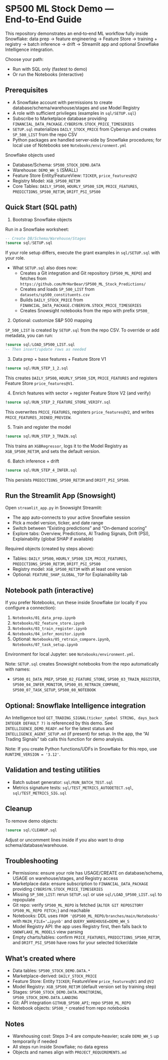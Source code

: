 # SP500 ML Stock Demo — End‑to‑End Guide

This repository demonstrates an end‑to‑end ML workflow fully inside Snowflake: data prep → feature engineering → Feature Store → training + registry → batch inference → drift → Streamlit app and optional Snowflake Intelligence integration.

Choose your path:
- Run with SQL only (fastest to demo)
- Or run the Notebooks (interactive)


## Prerequisites

- A Snowflake account with permissions to create database/schema/warehouse/stages and use Model Registry
- A role with sufficient privileges (examples in `sql/SETUP.sql`)
- Subscribe to Marketplace database providing `FINANCIAL_DATA_PACKAGE.CYBERSYN.STOCK_PRICE_TIMESERIES`
- `SETUP.sql` materializes `DAILY_STOCK_PRICE` from Cybersyn and creates `SP_500_LIST` from the repo CSV
- Python packages are handled server‑side by Snowflake procedures; for local use of Notebooks see `Notebooks/environment.yml`

Snowflake objects used
- Database/Schema: `SP500_STOCK_DEMO.DATA`
- Warehouse: `DEMO_WH_S` (SMALL)
- Feature Store Entity/FeatureView: `TICKER`, `price_features@V2`
- Registry Model: `XGB_SP500_RET3M`
- Core Tables: `DAILY_SP500`, `HOURLY_SP500_SIM`, `PRICE_FEATURES`, `PREDICTIONS_SP500_RET3M`, `DRIFT_PSI_SP500`


## Quick Start (SQL path)

1) Bootstrap Snowflake objects

Run in a Snowflake worksheet:

```sql
-- Create DB/Schema/Warehouse/Stages
!source sql/SETUP.sql
```

If your role setup differs, execute the grant examples in `sql/SETUP.sql` with your role.

- What `SETUP.sql` also does now:
  - Creates a Git integration and Git repository (`SP500_ML_REPO`) and fetches from `https://github.com/MrHarBear/SP500_ML_Stock_Predictions/`
  - Creates and loads `SP_500_LIST` from `datasets/sp500_constituents.csv`
  - Builds `DAILY_STOCK_PRICE` from `FINANCIAL_DATA_PACKAGE.CYBERSYN.STOCK_PRICE_TIMESERIES`
  - Creates Snowsight notebooks from the repo with prefix `SP500_`

2) Optional: customize S&P 500 mapping

`SP_500_LIST` is created by `SETUP.sql` from the repo CSV. To override or add metadata, you can run:

```sql
!source sql/LOAD_SP500_LIST.sql
-- Then insert/update rows as needed
```

3) Data prep + base features + Feature Store V1

```sql
!source sql/RUN_STEP_1_2.sql
```
This creates `DAILY_SP500`, `HOURLY_SP500_SIM`, `PRICE_FEATURES` and registers Feature Store `price_features@V1`.

4) Enrich features with sector + register Feature Store V2 (and verify)

```sql
!source sql/RUN_STEP_2_FEATURE_STORE_VERIFY.sql
```
This overwrites `PRICE_FEATURES`, registers `price_features@V2`, and writes `PRICE_FEATURES_JOINED_PREVIEW`.

5) Train and register the model

```sql
!source sql/RUN_STEP_3_TRAIN.sql
```
This trains an `XGBRegressor`, logs it to the Model Registry as `XGB_SP500_RET3M`, and sets the default version.

6) Batch inference + drift

```sql
!source sql/RUN_STEP_4_INFER.sql
```
This persists `PREDICTIONS_SP500_RET3M` and `DRIFT_PSI_SP500`.


## Run the Streamlit App (Snowsight)

Open `streamlit_app.py` in Snowsight Streamlit:
- The app auto‑connects to your active Snowflake session
- Pick a model version, ticker, and date range
- Switch between “Existing predictions” and “On‑demand scoring”
- Explore tabs: Overview, Predictions, AI Trading Signals, Drift (PSI), Explainability (global SHAP if available)

Required objects (created by steps above):
- Tables: `DAILY_SP500`, `HOURLY_SP500_SIM`, `PRICE_FEATURES`, `PREDICTIONS_SP500_RET3M`, `DRIFT_PSI_SP500`
- Registry model: `XGB_SP500_RET3M` with at least one version
- Optional: `FEATURE_SHAP_GLOBAL_TOP` for Explainability tab


## Notebook path (interactive)

If you prefer Notebooks, run these inside Snowflake (or locally if you configure a connection):
1. `Notebooks/01_data_prep.ipynb`
2. `Notebooks/02_feature_store.ipynb`
3. `Notebooks/03_train_register.ipynb`
4. `Notebooks/04_infer_monitor.ipynb`
5. Optional: `Notebooks/05_retrain_compare.ipynb`, `Notebooks/07_task_setup.ipynb`

Environment for local Jupyter: see `Notebooks/environment.yml`.

Note: `SETUP.sql` creates Snowsight notebooks from the repo automatically with names:
- `SP500_01_DATA_PREP`, `SP500_02_FEATURE_STORE`, `SP500_03_TRAIN_REGISTER`, `SP500_04_INFER_MONITOR`, `SP500_05_RETRAIN_COMPARE`, `SP500_07_TASK_SETUP`, `SP500_08_NOTEBOOK`


## Optional: Snowflake Intelligence integration

An Intelligence tool `GET_TRADING_SIGNAL(ticker_symbol STRING, days_back INTEGER DEFAULT 7)` is referenced by this demo. See `INTELLIGENCE_DEMO_READY.md` for the latest status and `INTELLIGENCE_AGENT_SETUP.md` (if present) for setup. In the app, the “AI Trading Signals” tab calls this function for demo analysis.

Note: If you create Python functions/UDFs in Snowflake for this repo, use `RUNTIME_VERSION = '3.12'`.


## Validation and testing utilities

- Batch subset generator: `sql/RUN_BATCH_TEST.sql`
- Metrics signature tests: `sql/TEST_METRICS_AUTODETECT.sql`, `sql/TEST_METRICS_SIG.sql`


## Cleanup

To remove demo objects:

```sql
!source sql/CLEANUP.sql
```

Adjust or uncomment lines inside if you also want to drop schema/database/warehouse.


## Troubleshooting

- Permissions: ensure your role has USAGE/CREATE on database/schema, USAGE on warehouse/stages, and Registry access
- Marketplace data: ensure subscription to `FINANCIAL_DATA_PACKAGE` providing `CYBERSYN.STOCK_PRICE_TIMESERIES`
- Missing `SP_500_LIST`: rerun `SETUP.sql` or use `sql/LOAD_SP500_LIST.sql` to repopulate
- Git repo: verify `SP500_ML_REPO` is fetched (`ALTER GIT REPOSITORY SP500_ML_REPO FETCH;`) and reachable
- Notebooks: DDL uses `FROM '@SP500_ML_REPO/branches/main/Notebooks'` with `MAIN_FILE='…ipynb'` and `QUERY_WAREHOUSE=DEMO_WH_S`
- Model Registry API: the app uses Registry first, then falls back to `SNOWFLAKE_ML_MODELS` view parsing
- Empty charts/tables: confirm `PRICE_FEATURES`, `PREDICTIONS_SP500_RET3M`, and `DRIFT_PSI_SP500` have rows for your selected ticker/date


## What’s created where

- Data tables: `SP500_STOCK_DEMO.DATA.*`
- Marketplace-derived: `DAILY_STOCK_PRICE`
- Feature Store: Entity `TICKER`; FeatureView `price_features@V1` and `@V2`
- Model Registry: `XGB_SP500_RET3M` (default version set by training step)
- Stages: `SP500_STOCK_DEMO.DATA.MONITORING`, `SP500_STOCK_DEMO.DATA.LANDING`
- Git: API integration `GITHUB_SP500_API`; repo `SP500_ML_REPO`
- Notebook objects: `SP500_*` created from repo notebooks


## Notes

- Warehousing cost: Steps 3–4 are compute‑heavier; scale `DEMO_WH_S` up temporarily if needed
- All steps run inside Snowflake; no data egress
- Objects and names align with `PROJECT_REQUIREMENTS.md`
